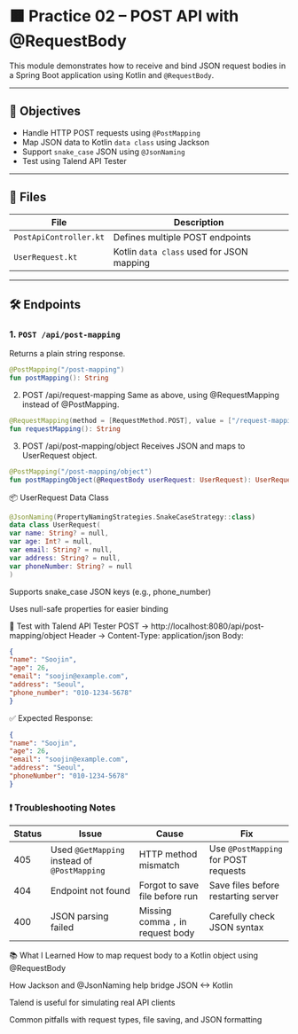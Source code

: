 # 🟧 Practice 02 – POST API with @RequestBody

This module demonstrates how to receive and bind JSON request bodies in a Spring Boot application using Kotlin and `@RequestBody`.

---

## 🎯 Objectives

- Handle HTTP POST requests using `@PostMapping`
- Map JSON data to Kotlin `data class` using Jackson
- Support `snake_case` JSON using `@JsonNaming`
- Test using Talend API Tester

---

## 📁 Files

| File | Description |
|------|-------------|
| `PostApiController.kt` | Defines multiple POST endpoints |
| `UserRequest.kt` | Kotlin `data class` used for JSON mapping |

---

## 🛠️ Endpoints

### 1. `POST /api/post-mapping`

Returns a plain string response.

```kotlin
@PostMapping("/post-mapping")
fun postMapping(): String
```
2. POST /api/request-mapping
   Same as above, using @RequestMapping instead of @PostMapping.

```kotlin
@RequestMapping(method = [RequestMethod.POST], value = ["/request-mapping"])
fun requestMapping(): String
```
3. POST /api/post-mapping/object
   Receives JSON and maps to UserRequest object.
```kotlin
@PostMapping("/post-mapping/object")
fun postMappingObject(@RequestBody userRequest: UserRequest): UserRequest
```
📦 UserRequest Data Class
```kotlin
@JsonNaming(PropertyNamingStrategies.SnakeCaseStrategy::class)
data class UserRequest(
var name: String? = null,
var age: Int? = null,
var email: String? = null,
var address: String? = null,
var phoneNumber: String? = null
)
```
Supports snake_case JSON keys (e.g., phone_number)

Uses null-safe properties for easier binding

🧪 Test with Talend API Tester
POST → http://localhost:8080/api/post-mapping/object
Header → Content-Type: application/json
Body:

```json
{
"name": "Soojin",
"age": 26,
"email": "soojin@example.com",
"address": "Seoul",
"phone_number": "010-1234-5678"
}
```
✅ Expected Response:
```json
{
"name": "Soojin",
"age": 26,
"email": "soojin@example.com",
"address": "Seoul",
"phoneNumber": "010-1234-5678"
}
```
### ❗ Troubleshooting Notes

| Status | Issue                                             | Cause                             | Fix                                |
|--------|---------------------------------------------------|-----------------------------------|-------------------------------------|
| 405    | Used `@GetMapping` instead of `@PostMapping`     | HTTP method mismatch              | Use `@PostMapping` for POST requests |
| 404    | Endpoint not found                                | Forgot to save file before run    | Save files before restarting server |
| 400    | JSON parsing failed                               | Missing comma `,` in request body | Carefully check JSON syntax         |

📚 What I Learned
How to map request body to a Kotlin object using @RequestBody

How Jackson and @JsonNaming help bridge JSON <-> Kotlin

Talend is useful for simulating real API clients

Common pitfalls with request types, file saving, and JSON formatting
